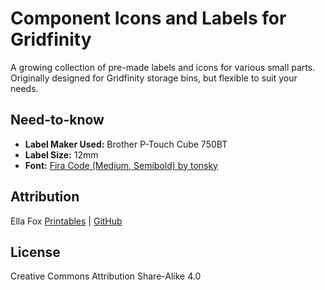 # Component Icons and Labels for Gridfinity

A growing collection of pre-made labels and icons for various small parts. Originally designed for Gridfinity storage bins, but flexible to suit your needs.

## Need-to-know

- **Label Maker Used:** Brother P-Touch Cube 750BT
- **Label Size:** 12mm
- **Font:** [Fira Code (Medium, Semibold) by tonsky](https://github.com/tonsky/FiraCode)

## Attribution

Ella Fox [Printables](https://www.printables.com/@ellafoxo) | [GitHub](https://github.com/@ellafoxo)

## License

Creative Commons Attribution Share-Alike 4.0
